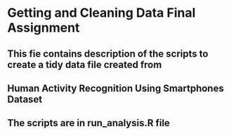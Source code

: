# Getting and Cleaning Data Final Assignment
## This fie contains description of the scripts to create a tidy data file created from
## Human Activity Recognition Using Smartphones Dataset 
## The scripts are in run_analysis.R file
